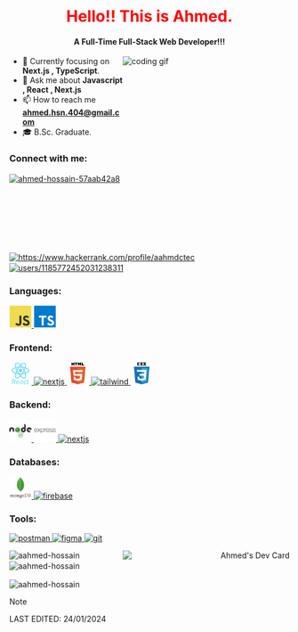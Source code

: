 <h1 align="center"> <span style="color:red">Hello!! This is Ahmed.</span></h1>
<h4 align="center">A Full-Time Full-Stack Web Developer!!!</h4>
<img  height = 350 width = 300  align="right" src="https://media.licdn.com/dms/image/D5612AQGOmwfIE5mlWA/article-cover_image-shrink_720_1280/0/1674617947228?e=2147483647&v=beta&t=FTU_isQ6VYfV5D_ueFHPWvT8ZqgDeJG3yr8Mi8lpfk0" alt="coding gif">


- 🎯 Currently focusing on **Next.js , TypeScript**.
- 💬 Ask me about **Javascript , React , Next.js**
- 📫 How to reach me **ahmed.hsn.404@gmail.com**
- 🎓 B.Sc. Graduate.
  
<h3 align="left">Connect with me:</h3>
<p align="left">
<a href="https://linkedin.com/in/ahmed-hossain-57aab42a8" target="blank"><img align="center" src="https://raw.githubusercontent.com/rahuldkjain/github-profile-readme-generator/master/src/images/icons/Social/linked-in-alt.svg" alt="ahmed-hossain-57aab42a8" height="30" width="40" /></a>
<a href="https://www.hackerrank.com/profile/aahmdctec" target="blank"><img align="center" src="https://raw.githubusercontent.com/rahuldkjain/github-profile-readme-generator/master/src/images/icons/Social/hackerrank.svg" alt="https://www.hackerrank.com/profile/aahmdctec" height="30" width="40" /></a>
  <a href="https://discord.gg/users/1185772452031238311" target="blank"><img align="center" src="https://raw.githubusercontent.com/rahuldkjain/github-profile-readme-generator/master/src/images/icons/Social/discord.svg" alt="users/1185772452031238311" height="30" width="40" /></a>
</p>


<h3 align="left">Languages: </h3>

<a href="https://developer.mozilla.org/en-US/docs/Web/JavaScript" target="_blank" rel="noreferrer"> <img src="https://raw.githubusercontent.com/devicons/devicon/master/icons/javascript/javascript-original.svg" alt="javascript" width="40" height="40"/>
<a href="https://www.typescriptlang.org/" target="_blank" rel="noreferrer"> <img src="https://raw.githubusercontent.com/devicons/devicon/master/icons/typescript/typescript-original.svg" alt="typescript" width="40" height="40"/> </a>
  
<h3>Frontend: </h3>

 <a href="https://reactjs.org/" target="_blank" rel="noreferrer"> <img src="https://raw.githubusercontent.com/devicons/devicon/master/icons/react/react-original-wordmark.svg" alt="react" width="40" height="40"/> <a href="https://nextjs.org/" target="_blank" rel="noreferrer"> <img src="https://cdn.worldvectorlogo.com/logos/nextjs-2.svg" alt="nextjs" width="40" height="40"/> </a>   <a href="https://www.w3.org/html/" target="_blank" rel="noreferrer"> <img src="https://raw.githubusercontent.com/devicons/devicon/master/icons/html5/html5-original-wordmark.svg" alt="html5" width="40" height="40"/> </a> <a href="https://tailwindcss.com/" target="_blank" rel="noreferrer"> <img src="https://www.vectorlogo.zone/logos/tailwindcss/tailwindcss-icon.svg" alt="tailwind" width="40" height="40"/> </a> <a href="https://www.w3schools.com/css/" target="_blank" rel="noreferrer"> <img src="https://raw.githubusercontent.com/devicons/devicon/master/icons/css3/css3-original-wordmark.svg" alt="css3" width="40" height="40"/> </a> 

 <h3>Backend:</h3>
 
   <a href="https://nodejs.org" target="_blank" rel="noreferrer"> <img src="https://raw.githubusercontent.com/devicons/devicon/master/icons/nodejs/nodejs-original-wordmark.svg" alt="nodejs" width="40" height="40"/> </a> <a href="https://expressjs.com" target="_blank" rel="noreferrer"> <img src="https://raw.githubusercontent.com/devicons/devicon/master/icons/express/express-original-wordmark.svg" alt="express" width="40" height="40"/> </a> <a href="https://nextjs.org/" target="_blank" rel="noreferrer"> <img src="https://cdn.worldvectorlogo.com/logos/nextjs-2.svg" alt="nextjs" width="40" height="40"/> </a> 
   
  <h3>Databases: </h3>
     
  </a> <a href="https://www.mongodb.com/" target="_blank" rel="noreferrer"> <img src="https://raw.githubusercontent.com/devicons/devicon/master/icons/mongodb/mongodb-original-wordmark.svg" alt="mongodb" width="40" height="40"/> </a>
  <a href="https://firebase.google.com/" target="_blank" rel="noreferrer"> <img src="https://www.vectorlogo.zone/logos/firebase/firebase-icon.svg" alt="firebase" width="40" height="40"/> </a> 
  
<h3>Tools:</h3>

 <a href="https://postman.com" target="_blank" rel="noreferrer"> <img src="https://www.vectorlogo.zone/logos/getpostman/getpostman-icon.svg" alt="postman" width="40" height="40"/> </a> 
  <a href="https://www.figma.com/" target="_blank" rel="noreferrer"> <img src="https://www.vectorlogo.zone/logos/figma/figma-icon.svg" alt="figma" width="40" height="40"/> </a>  <a href="https://git-scm.com/" target="_blank" rel="noreferrer"> <img src="https://www.vectorlogo.zone/logos/git-scm/git-scm-icon.svg" alt="git" width="40" height="40"/> </a>
  
<p>
  <a align="right" href="https://app.daily.dev/ahmed404"><img align="right" src="https://api.daily.dev/devcards/b87b471ab9f84406bb48880cc3ba41d2.png?r=j3w" width="300" alt="Ahmed's Dev Card"/></a>
</p>


<p><img align="left" src="https://github-readme-stats.vercel.app/api/top-langs?username=aahmed-hossain&show_icons=true&locale=en&layout=compact" alt="aahmed-hossain" /></p>

<p>&nbsp;<img align="center" src="https://github-readme-stats.vercel.app/api?username=aahmed-hossain&show_icons=true&locale=en" alt="aahmed-hossain" /></p>

<p><img align="center" src="https://github-readme-streak-stats.herokuapp.com/?user=aahmed-hossain&" alt="aahmed-hossain" /></p>

> [!NOTE]
> LAST EDITED:  24/01/2024
